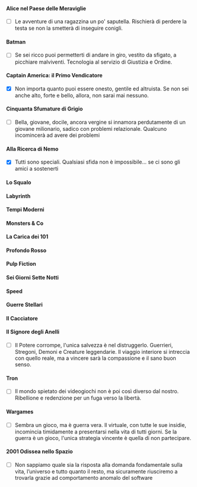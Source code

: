 #### Alice nel Paese delle Meraviglie
- [ ] Le avventure di una ragazzina un po' saputella. Rischierà di perdere la testa se non la smetterà di inseguire conigli.

#### Batman
- [ ] Se sei ricco puoi permetterti di andare in giro, vestito da sfigato, a picchiare malviventi. Tecnologia al servizio di Giustizia e Ordine.

#### Captain America: il Primo Vendicatore
- [x] Non importa quanto puoi essere onesto, gentile ed altruista. Se non sei anche alto, forte e bello, allora, non sarai mai nessuno.

#### Cinquanta Sfumature di Grigio
- [ ] Bella, giovane, docile, ancora vergine si innamora perdutamente di un giovane milionario, sadico con problemi relazionale. Qualcuno incomincerà ad avere dei problemi

#### Alla Ricerca di Nemo
- [x] Tutti sono speciali. Qualsiasi sfida non è impossibile... se ci sono gli amici a sostenerti


#### Lo Squalo


#### Labyrinth

#### Tempi Moderni

#### Monsters & Co


#### La Carica dei 101


#### Profondo Rosso


#### Pulp Fiction


#### Sei Giorni Sette Notti

#### Speed


#### Guerre Stellari


#### Il Cacciatore


#### Il Signore degli Anelli
- [ ] Il Potere corrompe, l'unica salvezza è nel distruggerlo. Guerrieri, Stregoni, Demoni e Creature leggendarie. Il viaggio interiore si intreccia con quello reale, ma a vincere sarà la compassione e il sano buon senso.

#### Tron
- [ ] Il mondo spietato dei videogiochi non è poi così diverso dal nostro. Ribellione e redenzione per un fuga verso la libertà.

#### Wargames
- [ ] Sembra un gioco, ma è guerra vera. Il virtuale, con tutte le sue insidie, incomincia timidamente a presentarsi nella vita di tutti giorni. Se la guerra è un gioco, l'unica strategia vincente è quella di non partecipare.

#### 2001 Odissea nello Spazio
- [ ] Non sappiamo quale sia la risposta alla domanda fondamentale sulla vita, l’universo e tutto quanto il resto, ma sicuramente riusciremo a trovarla grazie ad comportamento anomalo del software

